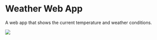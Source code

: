 # Weather Web App

A web app that shows the current temperature and weather conditions.

![]({{site.baseurl}}/https://github.com/Hpauric/pauric-portfolio/raw/master/public/images/portfolio/pauric/Weather-435.png)
